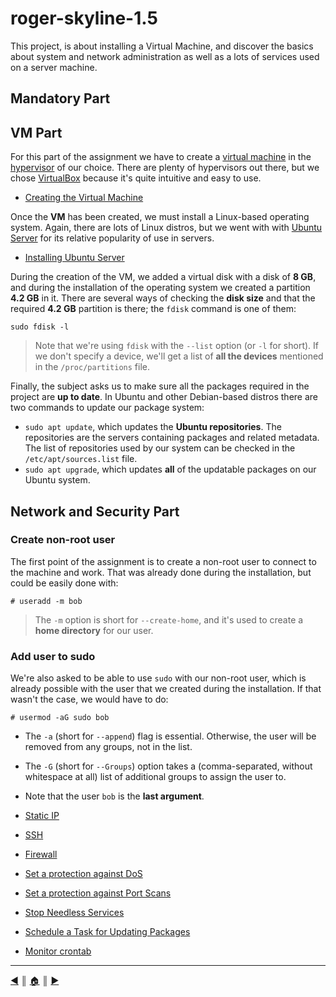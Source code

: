 # roger-skyline-1.5
This project, is about installing a Virtual Machine, and discover the basics about system and network administration as well as a lots of services used on a server machine.

## Mandatory Part
## VM Part
For this part of the assignment we have to create a [virtual machine](https://en.wikipedia.org/wiki/Virtual_machine) in the [hypervisor](https://en.wikipedia.org/wiki/Hypervisor) of our choice. There are plenty of hypervisors out there, but we chose [VirtualBox](https://www.virtualbox.org/) because it's quite intuitive and easy to use.

* [Creating the Virtual Machine](./README/creating_vm.md)

Once the **VM** has been created, we must install a Linux-based operating system. Again, there are lots of Linux distros, but we went with with [Ubuntu Server](https://ubuntu.com/download/server) for its relative popularity of use in servers.

* [Installing Ubuntu Server](./README/installing_ubuntu_server.md)

During the creation of the VM, we added a virtual disk with a disk of **8 GB**, and during the installation of the operating system we created a partition **4.2 GB** in it. There are several ways of checking the **disk size** and that the required **4.2 GB** partition is there; the `fdisk` command is one of them:
```
sudo fdisk -l
```

> Note that we're using `fdisk` with the `--list` option (or `-l` for short). If we don't specify a device, we'll get a list of **all the devices** mentioned in the `/proc/partitions` file.

Finally, the subject asks us to make sure all the packages required in the project are **up to date**. In Ubuntu and other Debian-based distros there are two commands to update our package system:

* `sudo apt update`, which updates the **Ubuntu repositories**. The repositories are the servers containing packages and related metadata. The list of repositories used by our system can be checked in the `/etc/apt/sources.list` file.
* `sudo apt upgrade`, which updates **all** of the updatable packages on our Ubuntu system.

## Network and Security Part
### Create non-root user
The first point of the assignment is to create a non-root user to connect to the machine and work. That was already done during the installation, but could be easily done with:
```
# useradd -m bob
```
> The `-m` option is short for `--create-home`, and it's used to create a **home directory** for our user.

### Add user to sudo
We're also asked to be able to use `sudo` with our non-root user, which is already possible with the user that we created during the installation. If that wasn't the case, we would have to do:
```
# usermod -aG sudo bob
```

* The `-a` (short for `--append`) flag is essential. Otherwise, the user will be removed from any groups, not in the list.
* The `-G` (short for `--Groups`) option takes a (comma-separated, without whitespace at all) list of additional groups to assign the user to.
* Note that the user `bob` is the **last argument**.

* [Static IP](./README/static_ip.md)
* [SSH](./README/ssh.md)
* [Firewall](./README/ufw.md)
* [Set a protection against DoS](./README/dos_protection.md)
* [Set a protection against Port Scans](./README/port_scans_protection.md)
* [Stop Needless Services](./README/stop_needles_services.md)
* [Schedule a Task for Updating Packages](./README/crontab_packages_update.md)
* [Monitor crontab](./README/monitor_crontab.md)


---
[:arrow_backward:][back] ║ [:house:][home] ║ [:arrow_forward:][next]

<!-- navigation -->
[home]: #
[back]: #
[next]: ./README/creating_vm.md

